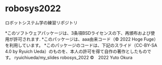# robosys2022
ロボットシステム学の練習リポジトリ

*このソフトウェアパッケージは、3条項BSDライセンスの下、再頒布および使用が許可されます.
*このパッケージは、aaa由来コード（© 2022 Hoge Fuge）を利用しています。
*このパッケージのコードは、下記のスライド（CC-BY-SA 4.0 by Ryuich Ueda）のものを、本人の許可を得て自作の著作としたものです。
ryuichiueda/my_slides robosys_2022
©　2022 Yuto Okura
